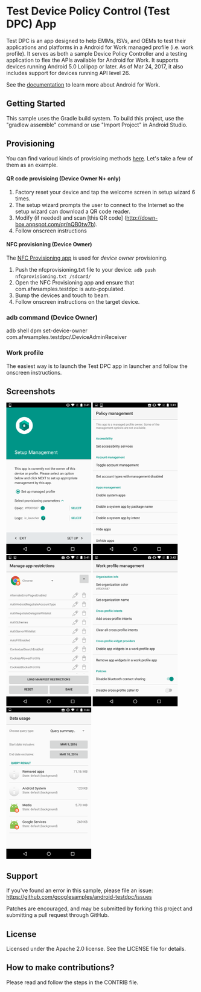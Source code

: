 Test Device Policy Control (Test DPC) App
=========================================

Test DPC is an app designed to help EMMs, ISVs, and OEMs to test their applications and platforms in a Android for Work managed profile (i.e. work profile). It serves as both a sample Device Policy Controller and a testing application to flex the APIs available for Android for Work. It supports devices running Android 5.0 Lollipop or later. As of Mar 24, 2017, it also includes support for devices running API level 26.

See the [documentation](https://developer.android.com/work/index.html) to learn more about Android for Work.

Getting Started
---------------

This sample uses the Gradle build system. To build this project, use the "gradlew assemble" command or use "Import Project" in Android Studio.

Provisioning
------------

You can find varioud kinds of provisioing methods [here](https://developers.google.com/android/work/prov-devices#Key_provisioning_differences_across_android_releases). Let's take a few of them as an example.

#### QR code provisioing (Device Owner N+ only) ####
1. Factory reset your device and tap the welcome screen in setup wizard 6 times.
2. The setup wizard prompts the user to connect to the Internet so the setup wizard can download a QR code reader.
3. Modify (if needed) and scan [this QR code] (http://down-box.appspot.com/qr/nQB0tw7b).
4. Follow onscreen instructions

#### NFC provisioning (Device Owner) ####
The [NFC Provisioning app](https://github.com/googlesamples/android-NfcProvisioning) is used for *device owner* provisioning.
1. Push the nfcprovisioning.txt file to your device:
`adb push nfcprovisioning.txt /sdcard/`
2. Open the NFC Provisioning app and ensure that com.afwsamples.testdpc is auto-populated.
3. Bump the devices and touch to beam.
4. Follow onscreen instructions on the target device.

### adb command (Device Owner) ###
adb shell dpm set-device-owner com.afwsamples.testdpc/.DeviceAdminReceiver

### Work profile ###
The easiest way is to launch the Test DPC app in launcher and follow the onscreen instructions.

Screenshots
------------

<img src="doc/setup.png" height="400" alt="Setup" title="Setup screen"/>
<img src="doc/policy_management.png" height="400" alt="Policy Management" title="Home screen once the profile is setup" />
<img src="doc/manage_app_restrictions.png" height="400" alt="Manage App Restrictions" title="Manage restrictions for apps in the work profile" />
<img src="doc/work_profile_management.png" height="400" alt="Work Profile Management" title="Manage policies specific to the work profile" />
<img src="doc/network_data_usage_stats.png" height="400" alt="Network Data Usage Stats" title="Analyze data usage for specific work apps or the entire profile" />

Support
-------

If you've found an error in this sample, please file an issue:
https://github.com/googlesamples/android-testdpc/issues

Patches are encouraged, and may be submitted by forking this project and submitting a pull request through GitHub.

License
-------

Licensed under the Apache 2.0 license. See the LICENSE file for details.

How to make contributions?
--------------------------

Please read and follow the steps in the CONTRIB file.

